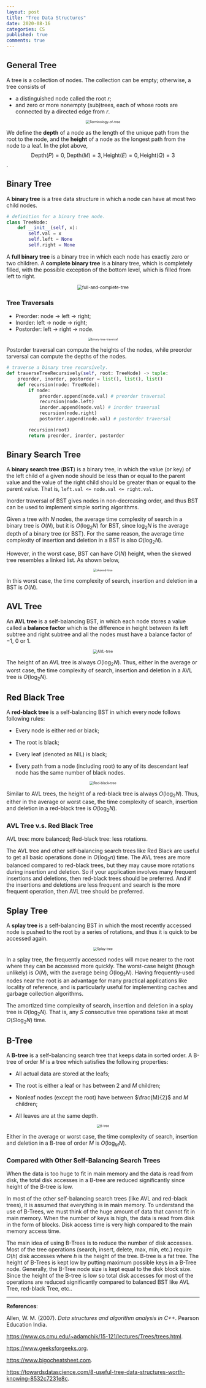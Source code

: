 ```yaml
---
layout: post
title: "Tree Data Structures"
date: 2020-08-16
categories: CS
published: true
comments: true
---
```


## General Tree

A tree is a collection of nodes. The collection can be empty; otherwise, a tree consists of

- a distinguished node called the root $r$; 
- and zero or more nonempty (sub)trees, each of whose roots are connected by a directed edge from $r$. 

<div style="text-align: center"> <img src="/pictures/terminology-of-tree.png" alt="Terminology-of-tree" style="zoom:60%;" /> </div>

We define the **depth** of a node as the length of the unique path from the root to the node, and the **height** of a node as the longest path from the node to a leaf. In the plot above, $$ \text{Depth}(P)=0, \text{Depth}(M)=3, \text{Height}(E)=0, \text{Height}(Q)=3 $$.

## Binary Tree

A **binary tree** is a tree data structure in which a node can have at most two child nodes.

```python
# definition for a binary tree node.
class TreeNode:
    def __init__(self, x):
        self.val = x
        self.left = None
        self.right = None
```

A **full binary tree** is a binary tree in which each node has exactly zero or two children. A **complete binary tree** is a binary tree, which is completely filled, with the possible exception of the bottom level, which is filled from left to right. 

<div style="text-align: center"> <img src="/pictures/full-and-complete-tree.bmp" alt="full-and-complete-tree" style="zoom: 80%;" /> </div>

### Tree Traversals

- Preorder: node -> left -> right;
- Inorder: left -> node -> right;
- Postorder: left -> right -> node.

<div style="text-align: center"> <img src="\pictures\binary-tree-traversal.png" alt="binary-tree-traversal" style="zoom:50%;" /> </div>

Postorder traversal can compute the heights of the nodes, while preorder tarversal can compute the depths of the nodes. 

```python
# traverse a binary tree recursively.
def traverseTreeRecursively(self, root: TreeNode) -> tuple:
    preorder, inorder, postorder = list(), list(), list()
    def recursion(node: TreeNode):
        if node:
            preorder.append(node.val) # preorder traversal
            recursion(node.left)
            inorder.append(node.val) # inorder traversal
            recursion(node.right)
            postorder.append(node.val) # postorder traversal

        recursion(root)
        return preorder, inorder, postorder
```

## Binary Search Tree

A **binary search tree** (**BST**) is a binary tree, in which the value (or key) of the left child of a given node should be less than or equal to the parent value and the value of the right child should be greater than or equal to the parent value. That is, `left.val <= node.val <= right.val`.

Inorder traversal of BST gives nodes in non-decreasing order, and thus BST can be used to implement simple sorting algorithms. 

Given a tree with $N$ nodes, the average time complexity of search in a binary tree is $O(N)$, but it is $O(\log_2N)$ for BST, since $\log_2N$ is the average depth of a binary tree (or BST). For the same reason, the average time complexity of insertion and deletion in a BST is also $O(\log_2N)$.

However, in the worst case, BST can have $O(N)$ height, when the skewed tree resembles a linked list. As shown below, 

<div style="text-align: center"> <img src="/pictures/skewed-tree.webp" alt="skewed-tree" style="zoom: 50%;" /> </div>

In this worst case, the time complexity of search, insertion and deletion in a BST is $O(N)$.

## AVL Tree

An **AVL tree** is a self-balancing BST, in which each node stores a value called a **balance factor** which is the difference in height between its left subtree and right subtree and all the nodes must have a balance factor of $-1$, $0$ or $1$.

<div style="text-align: center"> <img src="/pictures/AVL-tree.jpg" alt="AVL-tree" style="zoom:70%;" /> </div>

The height of an AVL tree is always $O(\log_2 N)$. Thus, either in the average or worst case, the time complexity of search, insertion and deletion in a AVL tree is $O(\log_2N)$. 

## Red Black Tree

A **red-black tree** is a self-balancing BST in which every node follows following rules:

- Every node is either red or black;

- The root is black;

- Every leaf (denoted as NIL) is black;

- Every path from a node (including root) to any of its descendant leaf node has the same number of black nodes. 

<div style="text-align: center"> <img src="/pictures/red-black.png" alt="Red-black-tree" style="zoom: 60%;" /> </div>

Similar to AVL trees, the height of a red-black tree is always $O(\log_2 N)$. Thus, either in the average or worst case, the time complexity of search, insertion and deletion in a red-black tree is $O(\log_2N)$.  

### AVL Tree v.s. Red Black Tree

AVL tree: more balanced; Red-black tree: less rotations.

The AVL tree and other self-balancing search trees like Red Black are useful to get all basic operations done in $O(\log_2 n)$ time. The AVL trees are more balanced compared to red-black trees, but they may cause more rotations during insertion and deletion. So if your application involves many frequent insertions and deletions, then red-black trees should be preferred. And if the insertions and deletions are less frequent and search is the more frequent operation, then AVL tree should be preferred. 

## Splay Tree

A **splay tree** is a self-balancing BST in which the most recently accessed node is pushed to the root by a series of rotations, and thus it is quick to be accessed again. 

<div style="text-align: center"> <img src="/pictures/splay-tree.png" alt="Splay-tree" style="zoom: 60%;" /> </div>

In a splay tree, the frequently accessed nodes will move nearer to the root where they can be accessed more quickly. The worst-case height (though unlikely) is $O(N)$, with the average being $O(\log_2N)$. Having frequently-used nodes near the root is an advantage for many practical applications like locality of reference, and is particularly useful for implementing  caches and garbage collection algorithms.

The amortized time complexity of search, insertion and deletion in a splay tree is $O(\log_2N)$. That is, any $S$ consecutive tree operations take at most $O(S \log_2 N)$ time. 

## B-Tree 

A **B-tree** is a self-balancing search tree that keeps data in sorted order. A B-tree of order $M$ is a tree which satisfies the following properties: 

- All actual data are stored at the leafs;

- The root is either a leaf or has between $2$ and $M$ children; 

- Nonleaf nodes (except the root) have between $\frac{M}{2}$ and $M$ children;

- All leaves are at the same depth. 

<div style="text-align: center"> <img src="\pictures\B-tree.png" alt="B-tree" style="zoom:55%;" /> </div>

Either in the average or worst case, the time complexity of search, insertion and deletion in a B-tree of order $M$ is $O(\log_MN)$. 

### Compared with Other Self-Balancing Search Trees

When the data is too huge to fit in main memory and the data is read from disk, the total disk accesses in a B-tree are reduced significantly since height of the B-tree is low. 

In most of the other self-balancing search trees (like AVL and red-black trees), it is assumed that everything is in main memory. To understand the use of B-Trees, we must think of the huge amount of data that cannot fit in main memory. When the number of keys is high, the data is read from disk in the form of blocks. Disk access time is very high compared to the main memory access time. 

The main idea of using B-Trees is to reduce the number of disk accesses. Most of the tree operations (search, insert, delete, max, min, etc.) require $O(h)$ disk accesses where $h$ is the height of the tree. B-tree is a fat tree. The height of B-Trees is kept low by putting maximum possible keys in a B-Tree node. Generally, the B-Tree node size is kept equal to the disk block size. Since the height of the B-tree is low so total disk accesses for most of the operations are reduced significantly compared to balanced BST like AVL Tree, red-black Tree, etc..

---

**References**:

Allen, W. M. (2007). *Data structures and algorithm analysis in C++*. Pearson Education India.

https://www.cs.cmu.edu/~adamchik/15-121/lectures/Trees/trees.html.

https://www.geeksforgeeks.org.

https://www.bigocheatsheet.com.

https://towardsdatascience.com/8-useful-tree-data-structures-worth-knowing-8532c7231e8c.